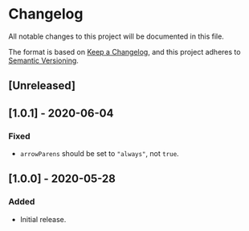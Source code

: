 # Changelog

All notable changes to this project will be documented in this file.

The format is based on [Keep a Changelog](https://keepachangelog.com/en/1.0.0/),
and this project adheres to [Semantic Versioning](https://semver.org/spec/v2.0.0.html).

## [Unreleased]

## [1.0.1] - 2020-06-04

### Fixed

- `arrowParens` should be set to `"always"`, not `true`.

## [1.0.0] - 2020-05-28

### Added

- Initial release.

